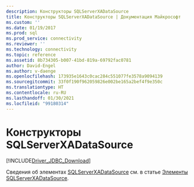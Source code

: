 ```yaml
---
description: Конструкторы SQLServerXADataSource
title: Конструкторы SQLServerXADataSource | Документация Майкрософт
ms.custom: ''
ms.date: 01/19/2017
ms.prod: sql
ms.prod_service: connectivity
ms.reviewer: ''
ms.technology: connectivity
ms.topic: reference
ms.assetid: 8b734305-b007-41bd-819a-69792fac0781
author: David-Engel
ms.author: v-daenge
ms.openlocfilehash: 173935e1643c0cac284c551077fe3578a9094139
ms.sourcegitcommit: 33f0f190f962059826e002be165a2bef4f9e350c
ms.translationtype: HT
ms.contentlocale: ru-RU
ms.lasthandoff: 01/30/2021
ms.locfileid: "99180314"
---
```

# <a name="sqlserverxadatasource-constructors"></a>Конструкторы SQLServerXADataSource
[!INCLUDE[Driver_JDBC_Download](../../../includes/driver_jdbc_download.md)]

  Сведения об элементах [SQLServerXADataSource](../../../connect/jdbc/reference/sqlserverxadatasource-class.md) см. в статье [Элементы SQLServerXADataSource](../../../connect/jdbc/reference/sqlserverxadatasource-members.md).  
  
  
